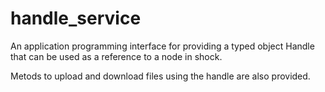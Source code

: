 handle_service
==========

An application programming interface for providing a typed object Handle that can be used as a reference to a node in shock.

Metods to upload and download files using the handle are also provided.
